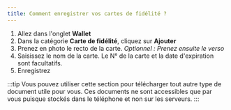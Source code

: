 ```yaml
---
title: Comment enregistrer vos cartes de fidélité ?
---
```


1. Allez dans l'onglet **Wallet**
2. Dans la catégorie **Carte de fidélité**, cliquez sur **Ajouter**
3. Prenez en photo le recto de la carte. *Optionnel : Prenez ensuite le verso*
4. Saisissez le nom de la carte. Le N° de la carte et la date d'expiration sont facultatifs.
5. Enregistrez

:::tip
Vous pouvez utiliser cette section pour télécharger tout autre type de document utile pour vous. Ces documents ne sont accessibles que par vous puisque stockés dans le téléphone et non sur les serveurs.
:::

